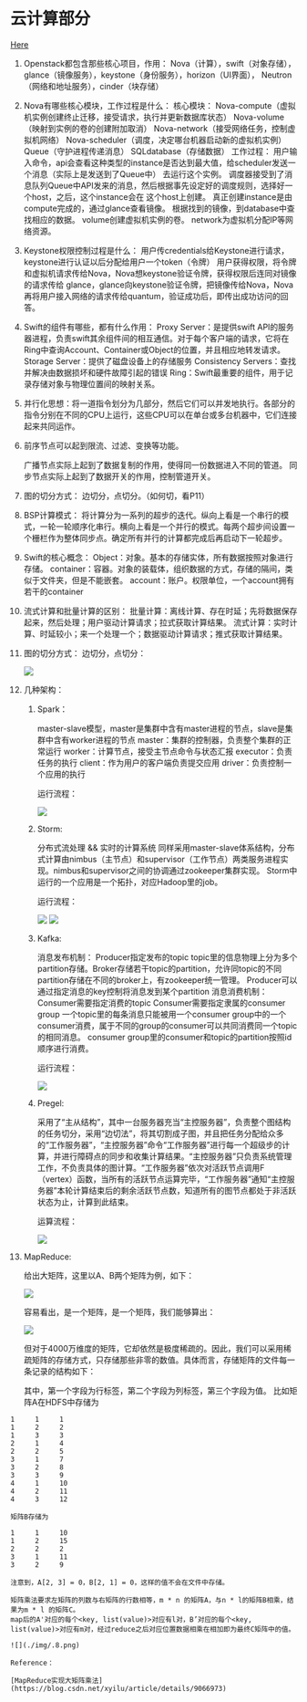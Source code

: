 # 云计算部分

[Here](./云计算考试内容.pdf)

1. Openstack都包含那些核心项目，作用：
	Nova（计算），swift（对象存储），glance（镜像服务），keystone（身份服务），horizon（UI界面），
	Neutron（网络和地址服务），cinder（块存储）
2. Nova有哪些核心模块，工作过程是什么：
	核心模块：
	Nova-compute（虚拟机实例创建终止迁移，接受请求，执行并更新数据库状态）
	Nova-volume（映射到实例的卷的创建附加取消）
	Nova-network（接受网络任务，控制虚拟机网络）
	Nova-scheduler（调度，决定哪台机器启动新的虚拟机实例）
	Queue（守护进程传递消息）
	SQLdatabase（存储数据）
	工作过程：
	用户输入命令，api会查看这种类型的instance是否达到最大值，给scheduler发送一个消息（实际上是发送到了Queue中）
	去运行这个实例。
	调度器接受到了消息队列Queue中API发来的消息，然后根据事先设定好的调度规则，选择好一个host，之后，这个instance会在
	这个host上创建。
	真正创建instance是由compute完成的，通过glance查看镜像。
	根据找到的镜像，到database中查找相应的数据。
	volume创建虚拟机实例的卷。
	network为虚拟机分配IP等网络资源。
3. Keystone权限控制过程是什么：
	用户传credentials给Keystone进行请求，keystone进行认证以后分配给用户一个token（令牌）
	用户获得权限，将令牌和虚拟机请求传给Nova，Nova想keystone验证令牌，获得权限后连同对镜像的请求传给
	glance，glance向keystone验证令牌，把镜像传给Nova，Nova再将用户接入网络的请求传给quantum，验证成功后，即传出成功访问的回答。
4. Swift的组件有哪些，都有什么作用：
	Proxy Server：是提供swift API的服务器进程，负责swift其余组件间的相互通信。对于每个客户端的请求，它将在Ring中查询Account、Container或Object的位置，并且相应地转发请求。
	Storage Server：提供了磁盘设备上的存储服务
	Consistency Servers：查找并解决由数据损坏和硬件故障引起的错误
	Ring：Swift最重要的组件，用于记录存储对象与物理位置间的映射关系。
5. 并行化思想：将一道指令划分为几部分，然后它们可以并发地执行。各部分的指令分别在不同的CPU上运行，这些CPU可以在单台或多台机器中，它们连接起来共同运作。
6. 前序节点可以起到限流、过滤、变换等功能。

	广播节点实际上起到了数据复制的作用，使得同一份数据进入不同的管道。
	同步节点实际上起到了数据开关的作用，控制管道开关。
	
7. 图的切分方式：
	边切分，点切分。（如何切，看P11）
8. BSP计算模式：
	将计算分为一系列的超步的迭代。纵向上看是一个串行的模式，一轮一轮顺序化串行。横向上看是一个并行的模式。每两个超步间设置一个栅栏作为整体同步点。确定所有并行的计算都完成后再启动下一轮超步。
9. Swift的核心概念：
	Object：对象。基本的存储实体，所有数据按照对象进行存储。
	container：容器。对象的装载体，组织数据的方式，存储的隔间，类似于文件夹，但是不能嵌套。
	account：账户。权限单位，一个account拥有若干的container
10. 流式计算和批量计算的区别：
	批量计算：离线计算、存在时延；先将数据保存起来，然后处理；用户驱动计算请求；拉式获取计算结果。
	流式计算：实时计算、时延较小；来一个处理一个；数据驱动计算请求；推式获取计算结果。
11. 图的切分方式：
	边切分，点切分：
	
	![](./img/0.png)

12.	几种架构：

	1) Spark：
		
		master-slave模型，master是集群中含有master进程的节点，slave是集群中含有worker进程的节点
		master：集群的控制器，负责整个集群的正常运行
		worker：计算节点，接受主节点命令与状态汇报
		executor：负责任务的执行
		client：作为用户的客户端负责提交应用
		driver：负责控制一个应用的执行
		
		运行流程：
		
		![](./img/1.png)

	2) Storm:
		
		分布式流处理 && 实时的计算系统
		同样采用master-slave体系结构，分布式计算由nimbus（主节点）和supervisor（工作节点）两类服务进程实现。nimbus和supervisor之间的协调通过zookeeper集群实现。
		Storm中运行的一个应用是一个拓扑，对应Hadoop里的job。
		
		运行流程：
		
		![](./img/2.png)
		![](./img/3.png)
		
	3) Kafka:
	
		消息发布机制：
			Producer指定发布的topic
			topic里的信息物理上分为多个partition存储。Broker存储若干topic的partition，允许同topic的不同partition存储在不同的broker上，有zookeeper统一管理。
			Producer可以通过指定消息的key控制将消息发到某个partition
		消息消费机制：
			Consumer需要指定消费的topic
			Consumer需要指定隶属的consumer group
			一个topic里的每条消息只能被用一个consumer group中的一个consumer消费，属于不同的group的consumer可以共同消费同一个topic的相同消息。
			consumer group里的consumer和topic的partition按照id顺序进行消费。
		
		运行流程：
		
		![](./img/4.png)
		
	4) Pregel:
	
		采用了“主从结构”，其中一台服务器充当“主控服务器”，负责整个图结构的任务切分，采用“边切法”，将其切割成子图，并且把任务分配给众多的“工作服务器”，“主控服务器”命令“工作服务器”进行每一个超级步的计算，并进行障碍点的同步和收集计算结果。“主控服务器”只负责系统管理工作，不负责具体的图计算。“工作服务器”依次对活跃节点调用F（vertex）函数，当所有的活跃节点运算完毕，“工作服务器”通知“主控服务器”本轮计算结束后的剩余活跃节点数，知道所有的图节点都处于非活跃状态为止，计算到此结束。
		
		运算流程：
		
		![](./img/5.png)

13. MapReduce:
	
	给出大矩阵，这里以A、B两个矩阵为例，如下：
	
	![](./img./6.png)
	
	容易看出，是一个矩阵，是一个矩阵，我们能够算出：
	
	![](./img./7.png)
	
	但对于4000万维度的矩阵，它却依然是极度稀疏的。因此，我们可以采用稀疏矩阵的存储方式，只存储那些非零的数值。具体而言，存储矩阵的文件每一条记录的结构如下：

	其中，第一个字段为行标签，第二个字段为列标签，第三个字段为值。
	比如矩阵A在HDFS中存储为
	
```
1     1     1
1     2     2
1     3     3
2     1     4
2     2     5
3     1     7
3     2     8
3     3     9
4     1     10
4     2     11
4     3     12
```
	矩阵B存储为
```
1     1     10
1     2     15
2     2     2
3     1     11
3     2     9
```
	注意到，A[2, 3] = 0，B[2, 1] = 0，这样的值不会在文件中存储。

	矩阵乘法要求左矩阵的列数与右矩阵的行数相等，m * n 的矩阵A，与n * l的矩阵B相乘，结果为m * l 的矩阵C。
	map后的A'对应的每个<key, list(value)>对应有l对，B’对应的每个<key, list(value)>对应有m对，经过reduce之后对应位置数据相乘在相加即为最终C矩阵中的值。
	
	![](./img/.8.png)
	
	Reference：
	
	[MapReduce实现大矩阵乘法](https://blog.csdn.net/xyilu/article/details/9066973)